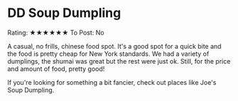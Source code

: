 # DD Soup Dumpling

Rating: ★★★★★★
To Post: No

A casual, no frills, chinese food spot. It's a good spot for a quick bite and the food is pretty cheap for New York standards. We had a variety of dumplings, the shumai was great but the rest were just ok. Still, for the price and amount of food, pretty good!

If you're looking for something a bit fancier, check out places like Joe's Soup Dumpling.